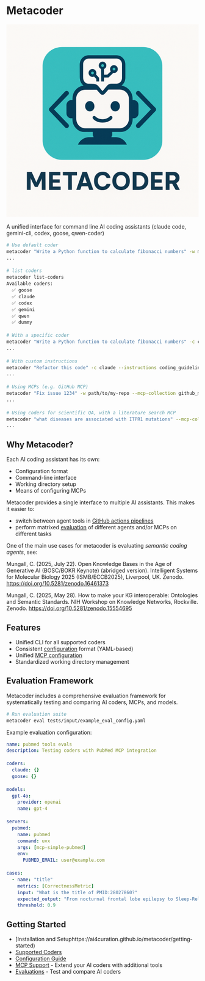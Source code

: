 # Metacoder

![Metacoder Logo](docs/assets/metacoder-logo.png)

A unified interface for command line AI coding assistants (claude code, gemini-cli, codex, goose, qwen-coder)

```bash
# Use default coder
metacoder "Write a Python function to calculate fibonacci numbers" -w my-scripts/
...

# list coders
metacoder list-coders
Available coders:
  ✅ goose
  ✅ claude
  ✅ codex
  ✅ gemini
  ✅ qwen
  ✅ dummy

# With a specific coder
metacoder "Write a Python function to calculate fibonacci numbers" -c claude -w my-scripts/
...

# With custom instructions
metacoder "Refactor this code" -c claude --instructions coding_guidelines.md -w my-repo
...

# Using MCPs (e.g. GitHub MCP)
metacoder "Fix issue 1234" -w path/to/my-repo --mcp-collection github_mcps.yaml
...

# Using coders for scientific QA, with a literature search MCP
metacoder "what diseases are associated with ITPR1 mutations" --mcp-collection lit_search_mcps.yaml
...
```

## Why Metacoder?

Each AI coding assistant has its own:

- Configuration format
- Command-line interface
- Working directory setup
- Means of configuring MCPs

Metacoder provides a single interface to multiple AI assistants. This makes it easier to:

- switch between agent tools in [GitHub actions pipelines](https://ai4curation.github.io/aidocs/how-tos/set-up-github-actions/)
- perform matrixed [evaluation](https://ai4curation.github.io/metacoder/evaluations) of different agents and/or MCPs on different tasks

One of the main use cases for metacoder is evaluating *semantic coding agents*, see:

Mungall, C. (2025, July 22). Open Knowledge Bases in the Age of Generative AI (BOSC/BOKR Keynote) (abridged version). Intelligent Systems for Molecular Biology 2025 (ISMB/ECCB2025), Liverpool, UK. Zenodo. <https://doi.org/10.5281/zenodo.16461373>

Mungall, C. (2025, May 28). How to make your KG interoperable: Ontologies and Semantic Standards. NIH Workshop on Knowledge Networks, Rockville. Zenodo. <https://doi.org/10.5281/zenodo.15554695>


## Features

- Unified CLI for all supported coders
- Consistent [configuration](https://ai4curation.github.io/metacoder/configuration) format (YAML-based)
- Unified [MCP configuration](https://ai4curation.github.io/metacoder/mcps)
- Standardized working directory management


## Evaluation Framework

Metacoder includes a comprehensive evaluation framework for systematically testing and comparing AI coders, MCPs, and models.

```bash
# Run evaluation suite
metacoder eval tests/input/example_eval_config.yaml
```

Example evaluation configuration:

```yaml
name: pubmed tools evals
description: Testing coders with PubMed MCP integration

coders:
  claude: {}
  goose: {}

models:
  gpt-4o:
    provider: openai
    name: gpt-4

servers:
  pubmed:
    name: pubmed
    command: uvx
    args: [mcp-simple-pubmed]
    env:
      PUBMED_EMAIL: user@example.com

cases:
  - name: "title"
    metrics: [CorrectnessMetric]
    input: "What is the title of PMID:28027860?"
    expected_output: "From nocturnal frontal lobe epilepsy to Sleep-Related Hypermotor Epilepsy: A 35-year diagnostic challenge"
    threshold: 0.9
```

## Getting Started

- [Installation and Setuphttps://ai4curation.github.io/metacoder/getting-started)
- [Supported Coders](https://ai4curation.github.io/metacoder/coders/)
- [Configuration Guide](https://ai4curation.github.io/metacoder/configuration)
- [MCP Support](https://ai4curation.github.io/metacoder/mcps) - Extend your AI coders with additional tools
- [Evaluations](https://ai4curation.github.io/metacoder/evaluations/) - Test and compare AI coders